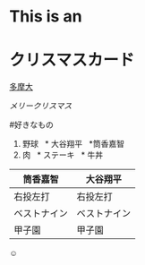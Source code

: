 # This is an <h1> クリスマスカード

[多摩大](http://www.tama.ac.jp)


_メリークリスマス_

#好きなもの
1. 野球
   * 大谷翔平
   *筒香嘉智 
2. 肉
   * ステーキ
   * 牛丼

筒香嘉智 | 大谷翔平
------------ | -------------
右投左打　　|右投左打
ベストナイン| ベストナイン
甲子園　　　| 甲子園
 :relaxed:
